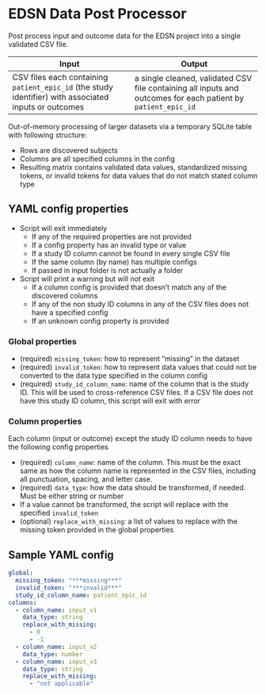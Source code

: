 # EDSN Data Post Processor

Post process input and outcome data for the EDSN project into a single validated CSV file.

| Input | Output |
| ----- | ------ |
| CSV files each containing `patient_epic_id` (the study identifier) with associated inputs or outcomes | a single cleaned, validated CSV file containing all inputs and outcomes for each patient by `patient_epic_id` |

Out-of-memory processing of larger datasets via a temporary SQLite table with following structure:

* Rows are discovered subjects
* Columns are all specified columns in the config
* Resulting matrix contains validated data values, standardized missing tokens, or invalid tokens for data values that do not match stated column type

## YAML config properties

* Script will exit immediately
    * If any of the required properties are not provided
    * If a config property has an invalid type or value
    * If a study ID column cannot be found in every single CSV file
    * If the same column (by name) has multiple configs
    * If passed in input folder is not actually a folder
* Script will print a warning but will not exit
    * If a column config is provided that doesn’t match any of the discovered columns
    * If any of the non study ID columns in any of the CSV files does not have a specified config
    * If an unknown config property is provided

### Global properties

* (required) `missing_token`: how to represent “missing” in the dataset
* (required) `invalid_token`: how to represent data values that could not be converted to the data type specified in the column config
* (required) `study_id_column_name`: name of the column that is the study ID. This will be used to cross-reference CSV files. If a CSV file does not have this study ID column, this script will exit with error

### Column properties

Each column (input or outcome) except the study ID column needs to have the following config properties

* (required) `column_name`: name of the column. This must be the exact same as how the column name is represented in the CSV files, including all punctuation, spacing, and letter case.
* (required) `data_type`: how the data should be transformed, if needed. Must be either string or number
* If a value cannot be transformed, the script will replace with the specified `invalid_token`
* (optional) `replace_with_missing`: a list of values to replace with the missing token provided in the global properties

## Sample YAML config

```yaml
global:
  missing_token: "***missing***"
  invalid_token: "***invalid***"
  study_id_column_name: patient_epic_id
columns:
  - column_name: input_v1
    data_type: string
    replace_with_missing:
      - 0
      - -1
  - column_name: input_v2
    data_type: number
  - column_name: input_v3
    data_type: string
    replace_with_missing:
      - "not applicable"
```
